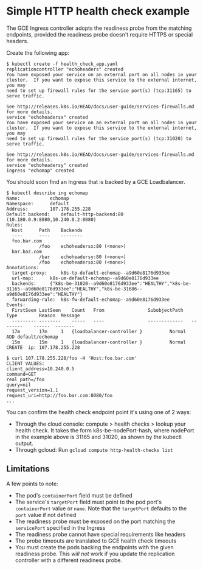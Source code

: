 # Simple HTTP health check example

The GCE Ingress controller adopts the readiness probe from the matching endpoints, provided the readiness probe doesn't require HTTPS or special headers.

Create the following app:
```console
$ kubectl create -f health_check_app.yaml
replicationcontroller "echoheaders" created
You have exposed your service on an external port on all nodes in your
cluster.  If you want to expose this service to the external internet, you may
need to set up firewall rules for the service port(s) (tcp:31165) to serve traffic.

See http://releases.k8s.io/HEAD/docs/user-guide/services-firewalls.md for more details.
service "echoheadersx" created
You have exposed your service on an external port on all nodes in your
cluster.  If you want to expose this service to the external internet, you may
need to set up firewall rules for the service port(s) (tcp:31020) to serve traffic.

See http://releases.k8s.io/HEAD/docs/user-guide/services-firewalls.md for more details.
service "echoheadersy" created
ingress "echomap" created
```

You should soon find an Ingress that is backed by a GCE Loadbalancer.

```console
$ kubectl describe ing echomap
Name:			echomap
Namespace:		default
Address:		107.178.255.228
Default backend:	default-http-backend:80 (10.180.0.9:8080,10.240.0.2:8080)
Rules:
  Host		Path	Backends
  ----		----	--------
  foo.bar.com
    		/foo 	echoheadersx:80 (<none>)
  bar.baz.com
    		/bar 	echoheadersy:80 (<none>)
    		/foo 	echoheadersx:80 (<none>)
Annotations:
  target-proxy:		k8s-tp-default-echomap--a9d60e8176d933ee
  url-map:		k8s-um-default-echomap--a9d60e8176d933ee
  backends:		{"k8s-be-31020--a9d60e8176d933ee":"HEALTHY","k8s-be-31165--a9d60e8176d933ee":"HEALTHY","k8s-be-31686--a9d60e8176d933ee":"HEALTHY"}
  forwarding-rule:	k8s-fw-default-echomap--a9d60e8176d933ee
Events:
  FirstSeen	LastSeen	Count	From				SubobjectPath	Type		Reason	Message
  ---------	--------	-----	----				-------------	--------	------	-------
  17m		17m		1	{loadbalancer-controller }			Normal		ADD	default/echomap
  15m		15m		1	{loadbalancer-controller }			Normal		CREATE	ip: 107.178.255.228

$ curl 107.178.255.228/foo -H 'Host:foo.bar.com'
CLIENT VALUES:
client_address=10.240.0.5
command=GET
real path=/foo
query=nil
request_version=1.1
request_uri=http://foo.bar.com:8080/foo
...
```

You can confirm the health check endpoint point it's using one of 2 ways:
* Through the cloud console: compute > health checks > lookup your health check. It takes the form k8s-be-nodePort-hash, where nodePort in the example above is 31165 and 31020, as shown by the kubectl output.
* Through gcloud: Run `gcloud compute http-health-checks list`

## Limitations

A few points to note:
* The pod's `containerPort` field must be defined
* The service's `targetPort` field must point to the pod port's `containerPort` value or `name`. Note that the `targetPort` defaults to the `port` value if not defined
* The readiness probe must be exposed on the port matching the `servicePort` specified in the Ingress
* The readiness probe cannot have special requirements like headers
* The probe timeouts are translated to GCE health check timeouts
* You must create the pods backing the endpoints with the given readiness probe. This *will not* work if you update the replication controller with a different readiness probe.

